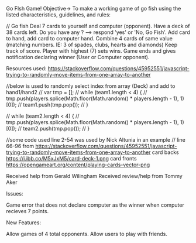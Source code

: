 Go FIsh Game!
Objective-> To make a working game of go fish using the listed characteristics, guidelines, and rules:

// Go fish
Deal 7 cards to yourself and computer (opponent).
Have a deck of 38 cards left.
Do you have any <insert suit>? --> respond 'yes' or 'No, Go Fish'.
Add card to hand, add card to computer hand.
Combine 4 cards of same value (matching numbers. IE: 3 of spades, clubs, hearts and diamonds)
Keep track of score.
Player with highest (7) sets wins.
Game ends and gives notification declaring winner (User or Computer opponent).






Resources used:
https://stackoverflow.com/questions/45952551/javascript-trying-to-randomly-move-items-from-one-array-to-another

//below is used to randomly select index from array (Deck) and add to hand1/hand2
// var tmp = [];
// while (team1.length < 4) {
//   tmp.push(players.splice(Math.floor(Math.random() * players.length - 1), 1)[0]);
//   team1.push(tmp.pop());
// }

// while (team2.length < 4) {
//   tmp.push(players.splice(Math.floor(Math.random() * players.length - 1), 1)[0]);
//   team2.push(tmp.pop());
// }

//some code used line 2-54 was used by Nick Altunia in an example
// line 66-96 from https://stackoverflow.com/questions/45952551/javascript-trying-to-randomly-move-items-from-one-array-to-another
card backs https://i.ibb.co/M5xJxM5/card-deck-1.png
card fronts https://opengameart.org/content/playing-cards-vector-png



Received help from Gerald Wilingham 
Received review/help from Tommy Aker


Issues:

Game error that does not declare computer as the winner when computer recieves 7 points.

New Features:

Allow games of 4 total opponents.
Allow users to play with friends.

